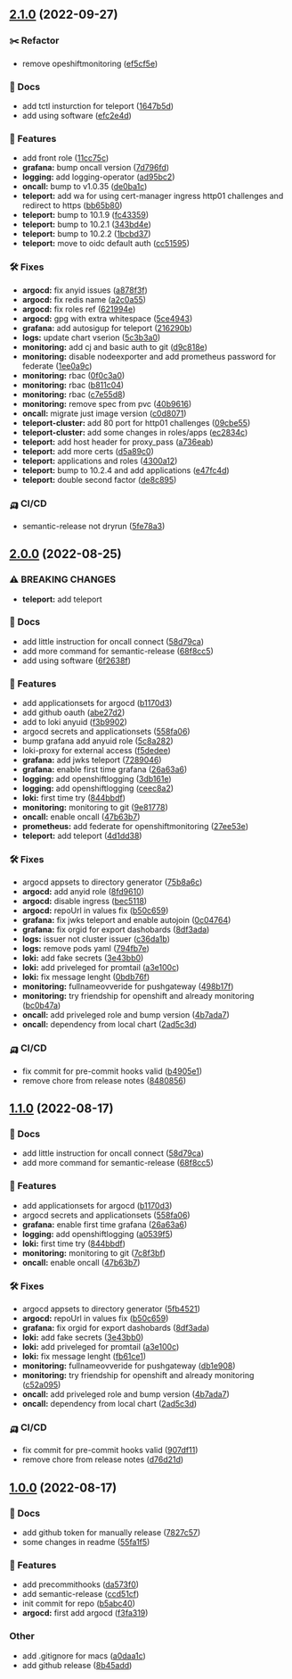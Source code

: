 ## [2.1.0](https://github.com/ForomePlatform/oc-iac/compare/2.0.0...2.1.0) (2022-09-27)


### :scissors: Refactor

* remove opeshiftmonitoring ([ef5cf5e](https://github.com/ForomePlatform/oc-iac/commit/ef5cf5ef7ba0b0296a1c0beebacabb2a8ba1d058))


### 📔 Docs

* add tctl insturction for teleport ([1647b5d](https://github.com/ForomePlatform/oc-iac/commit/1647b5d1f228c80d22eafe1fbfa29cc747415420))
* add using software ([efc2e4d](https://github.com/ForomePlatform/oc-iac/commit/efc2e4d5b20168c6de7b3990a5d3fd4976dcc064))


### 🚀 Features

* add front role ([11cc75c](https://github.com/ForomePlatform/oc-iac/commit/11cc75c6321d6702671ad5ef19561e2c249404e8))
* **grafana:** bump oncall version ([7d796fd](https://github.com/ForomePlatform/oc-iac/commit/7d796fd3a9897332fdb082d4ae2ce71b3fee5e53))
* **logging:** add logging-operator ([ad95bc2](https://github.com/ForomePlatform/oc-iac/commit/ad95bc2c089b7a8ed68e99a7b2fe052bbb31659d))
* **oncall:** bump to v1.0.35 ([de0ba1c](https://github.com/ForomePlatform/oc-iac/commit/de0ba1c2bd2f144acbfa5b9b3e627f6e0c386ce4))
* **teleport:** add wa for using cert-manager ingress http01 challenges and redirect to https ([bb65b80](https://github.com/ForomePlatform/oc-iac/commit/bb65b802fe3451c36d6ac1a7d86fe3ffa558f4f9))
* **teleport:** bump to 10.1.9 ([fc43359](https://github.com/ForomePlatform/oc-iac/commit/fc4335917e315fb77afa2e6ec1eef40819f43b3e))
* **teleport:** bump to 10.2.1 ([343bd4e](https://github.com/ForomePlatform/oc-iac/commit/343bd4e4b242512a2d15d61c36fd0976179f88a6))
* **teleport:** bump to 10.2.2 ([1bcbd37](https://github.com/ForomePlatform/oc-iac/commit/1bcbd37f78559a45f16f89cf52473655c5c8a6cf))
* **teleport:** move to oidc default auth ([cc51595](https://github.com/ForomePlatform/oc-iac/commit/cc51595dda8461ddd8eca6edf2940676ad303571))


### 🛠 Fixes

* **argocd:** fix anyid issues ([a878f3f](https://github.com/ForomePlatform/oc-iac/commit/a878f3f0c1c2e0a05ec568f50edd5873efa34748))
* **argocd:** fix redis name ([a2c0a55](https://github.com/ForomePlatform/oc-iac/commit/a2c0a55d281f0009a077a740074e11a6b3bc2738))
* **argocd:** fix roles ref ([621994e](https://github.com/ForomePlatform/oc-iac/commit/621994e25f8afd2288562694e208f7531d7a5d8f))
* **argocd:** gpg with extra whitespace ([5ce4943](https://github.com/ForomePlatform/oc-iac/commit/5ce494309b5a7340458926b2594535407d2740f1))
* **grafana:** add autosigup for teleport ([216290b](https://github.com/ForomePlatform/oc-iac/commit/216290b08f799cd91c510b7cdbad8beb52d419f7))
* **logs:** update chart vserion ([5c3b3a0](https://github.com/ForomePlatform/oc-iac/commit/5c3b3a0e2e3bff6b019dc10d1b903fe6591da376))
* **monitoring:** add cj and basic auth to git ([d9c818e](https://github.com/ForomePlatform/oc-iac/commit/d9c818e4cdfb590e7499e8cbb6d6954fc56d8b54))
* **monitoring:** disable nodeexporter and add prometheus password for federate ([1ee0a9c](https://github.com/ForomePlatform/oc-iac/commit/1ee0a9c8fbb8386bd1d1fd5744ea80b21f2c51ed))
* **monitoring:** rbac ([0f0c3a0](https://github.com/ForomePlatform/oc-iac/commit/0f0c3a09d3dfce142c960329dff756c351734313))
* **monitoring:** rbac ([b811c04](https://github.com/ForomePlatform/oc-iac/commit/b811c044f081e44d738cd676b3040d6efd709d37))
* **monitoring:** rbac ([c7e55d8](https://github.com/ForomePlatform/oc-iac/commit/c7e55d83d161fa083420fab94f9facc057f0c051))
* **monitoring:** remove spec from pvc ([40b9616](https://github.com/ForomePlatform/oc-iac/commit/40b9616cadf188f50a922722b5401d1bd75dfab6))
* **oncall:** migrate just image version ([c0d8071](https://github.com/ForomePlatform/oc-iac/commit/c0d8071f95bdc296d359fdd7a842775290aeb588))
* **teleport-cluster:** add 80 port for http01 challenges ([09cbe55](https://github.com/ForomePlatform/oc-iac/commit/09cbe55f79fe1dd84ff0e267474297c027e8088c))
* **teleport-cluster:** add some changes in roles/apps ([ec2834c](https://github.com/ForomePlatform/oc-iac/commit/ec2834c572fb9f0ae5e4566d54007fb887641178))
* **teleport:** add host header for proxy_pass ([a736eab](https://github.com/ForomePlatform/oc-iac/commit/a736eab11bced2d270e0884d60f537e9d1fc3d36))
* **teleport:** add more certs ([d5a89c0](https://github.com/ForomePlatform/oc-iac/commit/d5a89c0f2304497af76deb50b315d95204709673))
* **teleport:** applications and roles ([4300a12](https://github.com/ForomePlatform/oc-iac/commit/4300a12fd457d67226c69e085365c14c3a53737e))
* **teleport:** bump to 10.2.4 and add applications ([e47fc4d](https://github.com/ForomePlatform/oc-iac/commit/e47fc4d0b5f1dca16e5a2952dc58e1eda39ffefb))
* **teleport:** double second factor ([de8c895](https://github.com/ForomePlatform/oc-iac/commit/de8c895009653355ca521e50451827667467c0b7))


### 🛺 CI/CD

* semantic-release not dryrun ([5fe78a3](https://github.com/ForomePlatform/oc-iac/commit/5fe78a35e394c7a8f924444b12e7be2f1b9262f3))

## [2.0.0](https://github.com/ForomePlatform/oc-iac/compare/1.0.0...2.0.0) (2022-08-25)


### ⚠ BREAKING CHANGES

* **teleport:** add teleport

### 📔 Docs

* add little instruction for oncall connect ([58d79ca](https://github.com/ForomePlatform/oc-iac/commit/58d79ca64cd0ad9f66bdba21fb862d876973dcda))
* add more command for semantic-release ([68f8cc5](https://github.com/ForomePlatform/oc-iac/commit/68f8cc587b4fc55a2f582e80d2f12cd71ea0a096))
* add using software ([6f2638f](https://github.com/ForomePlatform/oc-iac/commit/6f2638ffb8180c7ce83a3ef27840c099198ed2e3))


### 🚀 Features

* add applicationsets for argocd ([b1170d3](https://github.com/ForomePlatform/oc-iac/commit/b1170d38b8fe0c3c8cf367331dd9cfeec77b99fb))
* add github oauth ([abe27d2](https://github.com/ForomePlatform/oc-iac/commit/abe27d281b4e3378d2b643beb35990dc4faeef15))
* add to loki anyuid ([f3b9902](https://github.com/ForomePlatform/oc-iac/commit/f3b9902ed818b49a28f51eab7f1f4ddf7b36926c))
* argocd secrets and applicationsets ([558fa06](https://github.com/ForomePlatform/oc-iac/commit/558fa060c21f285557999ed04bad6358c5f66906))
* bump grafana add anyuid role ([5c8a282](https://github.com/ForomePlatform/oc-iac/commit/5c8a2825e36bb31656c461e78476165814d637d0))
* loki-proxy for external access ([f5dedee](https://github.com/ForomePlatform/oc-iac/commit/f5dedee33f85e75134df94e513d8da331864c710))
* **grafana:** add jwks teleport ([7289046](https://github.com/ForomePlatform/oc-iac/commit/728904625b5dab781fa24a3a815598a6cdae9616))
* **grafana:** enable first time grafana ([26a63a6](https://github.com/ForomePlatform/oc-iac/commit/26a63a6fd0d963b362b5bed10353e323408d2d48))
* **logging:** add openshiftlogging ([3db161e](https://github.com/ForomePlatform/oc-iac/commit/3db161e5a8be65cf375afdf39d984425b8977822))
* **logging:** add openshiftlogging ([ceec8a2](https://github.com/ForomePlatform/oc-iac/commit/ceec8a2164971ade60ec09c4f8f8fa5cfa4e8c7e))
* **loki:** first time try ([844bbdf](https://github.com/ForomePlatform/oc-iac/commit/844bbdf7f6053348e1e16f3e17eb3b42cc565c64))
* **monitoring:** monitoring to git ([9e81778](https://github.com/ForomePlatform/oc-iac/commit/9e81778916e8badf54ea2c12ed54947da2203677))
* **oncall:** enable oncall ([47b63b7](https://github.com/ForomePlatform/oc-iac/commit/47b63b72db9c9976bf2019f72724cb41eb3e5371))
* **prometheus:** add federate for openshiftmonitoring ([27ee53e](https://github.com/ForomePlatform/oc-iac/commit/27ee53ef23bd50112c669f5513b589ac9ebb6040))
* **teleport:** add teleport ([4d1dd38](https://github.com/ForomePlatform/oc-iac/commit/4d1dd38a606c7a935a8c6d5631348bf8dcf07f7f))


### 🛠 Fixes

* argocd appsets to directory generator ([75b8a6c](https://github.com/ForomePlatform/oc-iac/commit/75b8a6cda5e69c0cbee638d6ba4e7d077e872b73))
* **argocd:** add anyid role ([8fd9610](https://github.com/ForomePlatform/oc-iac/commit/8fd96108aa80b15da0b0cb667850010a86bd86d0))
* **argocd:** disable ingress ([bec5118](https://github.com/ForomePlatform/oc-iac/commit/bec511886f2225bac8900ec79f61faa9f16d3873))
* **argocd:** repoUrl in values fix ([b50c659](https://github.com/ForomePlatform/oc-iac/commit/b50c6594a99e9f8097ed11a58bb4ab09f7dbb3a9))
* **grafana:** fix jwks teleport and enable autojoin ([0c04764](https://github.com/ForomePlatform/oc-iac/commit/0c047640286a9b8cf16c8872fc170a73052ac82d))
* **grafana:** fix orgid for export dashobards ([8df3ada](https://github.com/ForomePlatform/oc-iac/commit/8df3adaba95cb0e505e93c5e587b27c5973df0b8))
* **logs:** issuer not cluster issuer ([c36da1b](https://github.com/ForomePlatform/oc-iac/commit/c36da1b922d854e13a1c88f13a859c82dcf6597f))
* **logs:** remove pods yaml ([794fb7e](https://github.com/ForomePlatform/oc-iac/commit/794fb7e3843fd1b7da5b06520aadd2d0b657133f))
* **loki:** add fake secrets ([3e43bb0](https://github.com/ForomePlatform/oc-iac/commit/3e43bb0b0be6d6449fad4c0b2826c31f3f6f04b8))
* **loki:** add priveleged for promtail ([a3e100c](https://github.com/ForomePlatform/oc-iac/commit/a3e100c6a1c80193b39bcc77a233536895e45404))
* **loki:** fix message lenght ([0bdb76f](https://github.com/ForomePlatform/oc-iac/commit/0bdb76f947c76a739a6f1d5f0ac0cc424428859e))
* **monitoring:** fullnameovveride for pushgateway ([498b17f](https://github.com/ForomePlatform/oc-iac/commit/498b17f8323c3f714c0697bd2eddd50fa456ceef))
* **monitoring:** try friendship for openshift and already monitoring ([bc0b47a](https://github.com/ForomePlatform/oc-iac/commit/bc0b47a860033ecdc290e1cd42711c65bdd46699))
* **oncall:** add priveleged role and bump version ([4b7ada7](https://github.com/ForomePlatform/oc-iac/commit/4b7ada774c8bb1fb893e4182403ba5a6a689f52a))
* **oncall:** dependency from local chart ([2ad5c3d](https://github.com/ForomePlatform/oc-iac/commit/2ad5c3d513faf96c9b6bf696d8db954f2b98414b))


### 🛺 CI/CD

* fix commit for pre-commit hooks valid ([b4905e1](https://github.com/ForomePlatform/oc-iac/commit/b4905e1f8b70b4ccee0d28bd076d12afc7e9b0d0))
* remove chore from release notes ([8480856](https://github.com/ForomePlatform/oc-iac/commit/848085602463db2a2589b884711153045622f101))

## [1.1.0](https://github.com/ForomePlatform/oc-iac/compare/1.0.0...1.1.0) (2022-08-17)


### 📔 Docs

* add little instruction for oncall connect ([58d79ca](https://github.com/ForomePlatform/oc-iac/commit/58d79ca64cd0ad9f66bdba21fb862d876973dcda))
* add more command for semantic-release ([68f8cc5](https://github.com/ForomePlatform/oc-iac/commit/68f8cc587b4fc55a2f582e80d2f12cd71ea0a096))


### 🚀 Features

* add applicationsets for argocd ([b1170d3](https://github.com/ForomePlatform/oc-iac/commit/b1170d38b8fe0c3c8cf367331dd9cfeec77b99fb))
* argocd secrets and applicationsets ([558fa06](https://github.com/ForomePlatform/oc-iac/commit/558fa060c21f285557999ed04bad6358c5f66906))
* **grafana:** enable first time grafana ([26a63a6](https://github.com/ForomePlatform/oc-iac/commit/26a63a6fd0d963b362b5bed10353e323408d2d48))
* **logging:** add openshiftlogging ([a0539f5](https://github.com/ForomePlatform/oc-iac/commit/a0539f5c9c281582210343ca1740a648853be660))
* **loki:** first time try ([844bbdf](https://github.com/ForomePlatform/oc-iac/commit/844bbdf7f6053348e1e16f3e17eb3b42cc565c64))
* **monitoring:** monitoring to git ([7c8f3bf](https://github.com/ForomePlatform/oc-iac/commit/7c8f3bffb3df466e8df6351547aaf797394798b0))
* **oncall:** enable oncall ([47b63b7](https://github.com/ForomePlatform/oc-iac/commit/47b63b72db9c9976bf2019f72724cb41eb3e5371))


### 🛠 Fixes

* argocd appsets to directory generator ([5fb4521](https://github.com/ForomePlatform/oc-iac/commit/5fb452143aa3574c7340957f29bcd4bea382308e))
* **argocd:** repoUrl in values fix ([b50c659](https://github.com/ForomePlatform/oc-iac/commit/b50c6594a99e9f8097ed11a58bb4ab09f7dbb3a9))
* **grafana:** fix orgid for export dashobards ([8df3ada](https://github.com/ForomePlatform/oc-iac/commit/8df3adaba95cb0e505e93c5e587b27c5973df0b8))
* **loki:** add fake secrets ([3e43bb0](https://github.com/ForomePlatform/oc-iac/commit/3e43bb0b0be6d6449fad4c0b2826c31f3f6f04b8))
* **loki:** add priveleged for promtail ([a3e100c](https://github.com/ForomePlatform/oc-iac/commit/a3e100c6a1c80193b39bcc77a233536895e45404))
* **loki:** fix message lenght ([fb61ce1](https://github.com/ForomePlatform/oc-iac/commit/fb61ce1e0fb4e32486f2cbe3c7ba247d34904a14))
* **monitoring:** fullnameovveride for pushgateway ([db1e908](https://github.com/ForomePlatform/oc-iac/commit/db1e9088ffa3f6fd8c369d31d9ded553b9775e47))
* **monitoring:** try friendship for openshift and already monitoring ([c52a095](https://github.com/ForomePlatform/oc-iac/commit/c52a095adf07e6818aab05441d1edeee614f5323))
* **oncall:** add priveleged role and bump version ([4b7ada7](https://github.com/ForomePlatform/oc-iac/commit/4b7ada774c8bb1fb893e4182403ba5a6a689f52a))
* **oncall:** dependency from local chart ([2ad5c3d](https://github.com/ForomePlatform/oc-iac/commit/2ad5c3d513faf96c9b6bf696d8db954f2b98414b))


### 🛺 CI/CD

* fix commit for pre-commit hooks valid ([907df11](https://github.com/ForomePlatform/oc-iac/commit/907df1151bc38cd00beac9fbb111e1163af3e46b))
* remove chore from release notes ([d76d21d](https://github.com/ForomePlatform/oc-iac/commit/d76d21d605242bf622e326309cd1d05ce6a52803))

## [1.0.0](https://github.com/ForomePlatform/oc-iac/compare/...1.0.0) (2022-08-17)


### 📔 Docs

* add github token for manually release ([7827c57](https://github.com/ForomePlatform/oc-iac/commit/7827c5797213e7e3b0c4bbb017f234fa99649761))
* some changes in readme ([55fa1f5](https://github.com/ForomePlatform/oc-iac/commit/55fa1f54d8b82b134d97983b7d75c5b07ca201aa))


### 🚀 Features

* add precommithooks ([da573f0](https://github.com/ForomePlatform/oc-iac/commit/da573f08ed67abb76138376e020155c5c151af5b))
* add semantic-release ([ccd51cf](https://github.com/ForomePlatform/oc-iac/commit/ccd51cfbfa4d0213aeca3eaef0993b2e77637b41))
* init commit for repo ([b5abc40](https://github.com/ForomePlatform/oc-iac/commit/b5abc4079a3cf1971fce7730543e0ce180d72f6e))
* **argocd:** first add argocd ([f3fa319](https://github.com/ForomePlatform/oc-iac/commit/f3fa3194fc3fa03da1e5969eecc19b56aea205dc))


### Other

* add .gitignore for macs ([a0daa1c](https://github.com/ForomePlatform/oc-iac/commit/a0daa1c8239d896eb10dd98de8a3ade9c6c8259c))
* add github release ([8b45add](https://github.com/ForomePlatform/oc-iac/commit/8b45add30abf3f84a81bec43bfea93e84f887d11))
